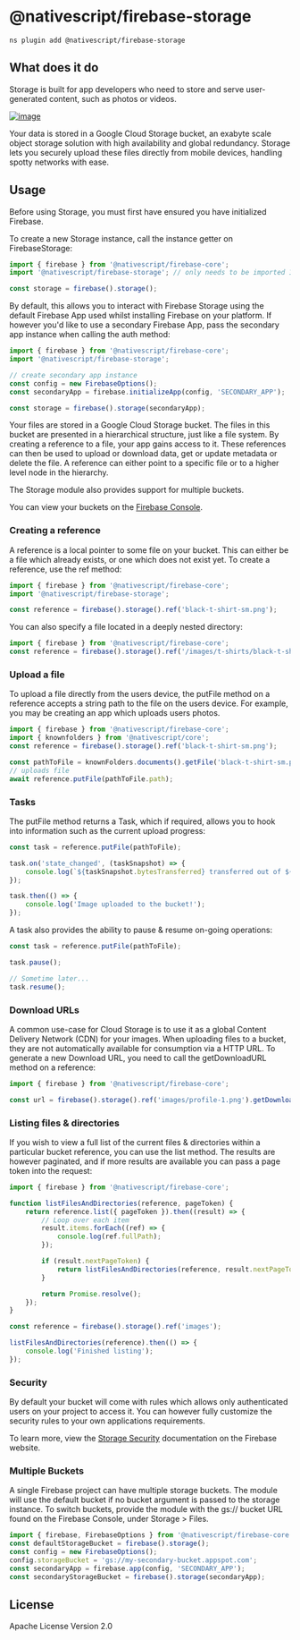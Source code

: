 # @nativescript/firebase-storage

```cli
ns plugin add @nativescript/firebase-storage
```

## What does it do

Storage is built for app developers who need to store and serve user-generated content, such as photos or videos.

[![image](https://img.youtube.com/vi/_tyjqozrEPY/hqdefault.jpg)](https://www.youtube.com/watch?v=_tyjqozrEPY)

Your data is stored in a Google Cloud Storage bucket, an exabyte scale object storage solution with high availability and global redundancy. Storage lets you securely upload these files directly from mobile devices, handling spotty networks with ease.

## Usage

Before using Storage, you must first have ensured you have initialized Firebase.

To create a new Storage instance, call the instance getter on FirebaseStorage:

```ts
import { firebase } from '@nativescript/firebase-core';
import '@nativescript/firebase-storage'; // only needs to be imported 1x

const storage = firebase().storage();
```

By default, this allows you to interact with Firebase Storage using the default Firebase App used whilst installing Firebase on your platform. If however you'd like to use a secondary Firebase App, pass the secondary app instance when calling the auth method:

```ts
import { firebase } from '@nativescript/firebase-core';
import '@nativescript/firebase-storage';

// create secondary app instance
const config = new FirebaseOptions();
const secondaryApp = firebase.initializeApp(config, 'SECONDARY_APP');

const storage = firebase().storage(secondaryApp);
```

Your files are stored in a Google Cloud Storage bucket. The files in this bucket are presented in a hierarchical structure, just like a file system. By creating a reference to a file, your app gains access to it. These references can then be used to upload or download data, get or update metadata or delete the file. A reference can either point to a specific file or to a higher level node in the hierarchy.

The Storage module also provides support for multiple buckets.

You can view your buckets on the [Firebase Console](https://console.firebase.google.com/project/_/storage/files).

### Creating a reference

A reference is a local pointer to some file on your bucket. This can either be a file which already exists, or one which does not exist yet. To create a reference, use the ref method:

```ts
import { firebase } from '@nativescript/firebase-core';
import '@nativescript/firebase-storage';

const reference = firebase().storage().ref('black-t-shirt-sm.png');
```

You can also specify a file located in a deeply nested directory:

```ts
import { firebase } from '@nativescript/firebase-core';
const reference = firebase().storage().ref('/images/t-shirts/black-t-shirt-sm.png');
```

### Upload a file

To upload a file directly from the users device, the putFile method on a reference accepts a string path to the file on the users device. For example, you may be creating an app which uploads users photos.

```ts
import { firebase } from '@nativescript/firebase-core';
import { knownfolders } from '@nativescript/core';
const reference = firebase().storage().ref('black-t-shirt-sm.png');

const pathToFile = knownFolders.documents().getFile('black-t-shirt-sm.png');
// uploads file
await reference.putFile(pathToFile.path);
```

### Tasks

The putFile method returns a Task, which if required, allows you to hook into information such as the current upload progress:

```ts
const task = reference.putFile(pathToFile);

task.on('state_changed', (taskSnapshot) => {
	console.log(`${taskSnapshot.bytesTransferred} transferred out of ${taskSnapshot.totalBytes}`);
});

task.then(() => {
	console.log('Image uploaded to the bucket!');
});
```

A task also provides the ability to pause & resume on-going operations:

```ts
const task = reference.putFile(pathToFile);

task.pause();

// Sometime later...
task.resume();
```

### Download URLs

A common use-case for Cloud Storage is to use it as a global Content Delivery Network (CDN) for your images. When uploading files to a bucket, they are not automatically available for consumption via a HTTP URL. To generate a new Download URL, you need to call the getDownloadURL method on a reference:

```ts
import { firebase } from '@nativescript/firebase-core';

const url = firebase().storage().ref('images/profile-1.png').getDownloadURL();
```

### Listing files & directories

If you wish to view a full list of the current files & directories within a particular bucket reference, you can use the list method. The results are however paginated, and if more results are available you can pass a page token into the request:

```ts
import { firebase } from '@nativescript/firebase-core';

function listFilesAndDirectories(reference, pageToken) {
	return reference.list({ pageToken }).then((result) => {
		// Loop over each item
		result.items.forEach((ref) => {
			console.log(ref.fullPath);
		});

		if (result.nextPageToken) {
			return listFilesAndDirectories(reference, result.nextPageToken);
		}

		return Promise.resolve();
	});
}

const reference = firebase().storage().ref('images');

listFilesAndDirectories(reference).then(() => {
	console.log('Finished listing');
});
```

### Security

By default your bucket will come with rules which allows only authenticated users on your project to access it. You can however fully customize the security rules to your own applications requirements.

To learn more, view the [Storage Security](https://firebase.google.com/docs/storage/security/start) documentation on the Firebase website.

### Multiple Buckets

A single Firebase project can have multiple storage buckets. The module will use the default bucket if no bucket argument is passed to the storage instance. To switch buckets, provide the module with the gs:// bucket URL found on the Firebase Console, under Storage > Files.

```ts
import { firebase, FirebaseOptions } from '@nativescript/firebase-core';
const defaultStorageBucket = firebase().storage();
const config = new FirebaseOptions();
config.storageBucket = 'gs://my-secondary-bucket.appspot.com';
const secondaryApp = firebase.app(config, 'SECONDARY_APP');
const secondaryStorageBucket = firebase().storage(secondaryApp);
```

## License

Apache License Version 2.0
